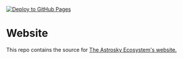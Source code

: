 [![Deploy to GitHub Pages](https://github.com/bluesky-astronomy/website/actions/workflows/deploy.yml/badge.svg)](https://github.com/bluesky-astronomy/website/actions/workflows/deploy.yml)


# Website

This repo contains the source for [The Astrosky Ecosystem's website.](https://astrosky.eco)